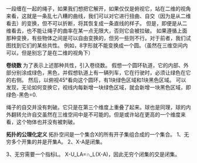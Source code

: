 

一段缠在一起的绳子，如果我们想把它解开，如果仅仅是俯视它，站在二维的视角来看，这就是一条乱七八糟的曲线，我们可以对它进行扭曲、自交（因为是从二维看去）的变换，但不可以折断，将其恢复成一条直线的样子。
但是，即便是从二维看去，也不能让绳子的曲率在某一点无限大，否则它会被拉破。
如果遵循上面那种变换，有些物体之间是可以自由变换的，但另一些则不行。对于前者，我们试图找到它们的某些共性。
例如，8字形就不能变换成一个圆。（虽然在三维空间内可以，但是别忘了是在二维的视角下）

**卷绕数**
为了表示上述那种共性，引入卷绕数。
假想一个圆环轨道，它的内部、外部分别涂成绿色，黑色，并假想轨道上有一辆列车，它在行驶时，必须让绿色在它的右侧。
然后，以俯视45°看向这个圆环，有1块绿色区域和1块黑色区域。
可以发现，无论如何变换它，视线内每新增一块绿色区域，就会新增一块黑色区域，即绿色-黑色=0.


绳子的自交并没有刺破。它只是在第三个维度上重叠了起来。球也是同理，球的内外翻转允许自交虽然在三维空间中是不可能的。但是或许站在更高的一个维度来看，这个物体也并没有被刺破。

**拓扑的公理化定义**
拓扑空间是一个集合X的所有开子集组合成的一个集合。
1、无穷多个开集的并是开集A。
2、X-A是闭集。

3、无穷需要一个指标L。 X-U_LA=∩_L(X-A)，因此无穷个闭集的交是闭集。

